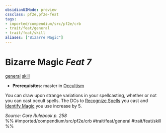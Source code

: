 ```yaml
---
obsidianUIMode: preview
cssclass: pf2e,pf2e-feat
tags:
- imported/compendium/src/pf2e/crb
- trait/feat/general
- trait/feat/skill
aliases: ["Bizarre Magic"]
---
```

# Bizarre Magic  *Feat 7*  
[general](general.md)  [skill](skill.md)  

- **Prerequisites**: master in [Occultism](../skills.md#Occultism)

You can draw upon strange variations in your spellcasting, whether or not you can cast occult spells. The DCs to [Recognize Spells](recognize-spell.md) you cast and [Identify Magic](identify-magic.md) you use increase by 5.

*Source: Core Rulebook p. 258*  
%% #imported/compendium/src/pf2e/crb #trait/feat/general #trait/feat/skill %%